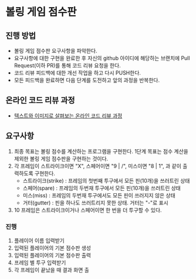 # 볼링 게임 점수판
## 진행 방법
* 볼링 게임 점수판 요구사항을 파악한다.
* 요구사항에 대한 구현을 완료한 후 자신의 github 아이디에 해당하는 브랜치에 Pull Request(이하 PR)를 통해 코드 리뷰 요청을 한다.
* 코드 리뷰 피드백에 대한 개선 작업을 하고 다시 PUSH한다.
* 모든 피드백을 완료하면 다음 단계를 도전하고 앞의 과정을 반복한다.

## 온라인 코드 리뷰 과정
* [텍스트와 이미지로 살펴보는 온라인 코드 리뷰 과정](https://github.com/next-step/nextstep-docs/tree/master/codereview)

## 요구사항
1. 최종 목표는 볼링 점수를 계산하는 프로그램을 구현한다. 1단계 목표는 점수 계산을 제외한 볼링 게임 점수판을 구현하는 것이다.
2. 각 프레임이 스트라이크이면 "X", 스페어이면 "9 | /", 미스이면 "8 | 1", 과 같이 출력하도록 구현한다.
   * 스트라이크(strike) : 프레임의 첫번째 투구에서 모든 핀(10개)을 쓰러트린 상태
   * 스페어(spare) : 프레임의 두번재 투구에서 모든 핀(10개)을 쓰러트린 상태
   * 미스(miss) : 프레임의 두번재 투구에서도 모든 핀이 쓰러지지 않은 상태
   * 거터(gutter) : 핀을 하나도 쓰러트리지 못한 상태. 거터는 "-"로 표시
3. 10 프레임은 스트라이크이거나 스페어이면 한 번을 더 투구할 수 있다.

### 진행
1. 플레이어 이름 입력받기
2. 입력된 플레이어의 기본 점수판 생성
3. 입력된 플레이어의 기본 점수판 출력
4. 프레임 별 투구 입력받기
5. 각 프레임이 끝났을 때 결과 화면 출